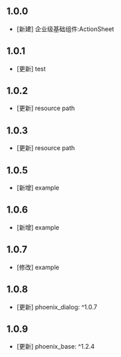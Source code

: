 <!--
 * @Author: lipeng 1162423147@qq.com
 * @Date: 2023-09-24 18:35:23
 * @LastEditors: lipeng 1162423147@qq.com
 * @LastEditTime: 2024-06-12 16:52:17
 * @FilePath: /phoenix_actionsheet/CHANGELOG.md
 * @Description: 这是默认设置,请设置`customMade`, 打开koroFileHeader查看配置 进行设置: https://github.com/OBKoro1/koro1FileHeader/wiki/%E9%85%8D%E7%BD%AE
-->
## 1.0.0

* [新建] 企业级基础组件:ActionSheet

## 1.0.1

* [更新] test

## 1.0.2

* [更新] resource path

## 1.0.3

* [更新] resource path

## 1.0.5

* [新增] example

## 1.0.6

* [新增] example

## 1.0.7

* [修改] example


## 1.0.8

* [更新] phoenix_dialog: ^1.0.7

## 1.0.9

* [更新] phoenix_base: ^1.2.4